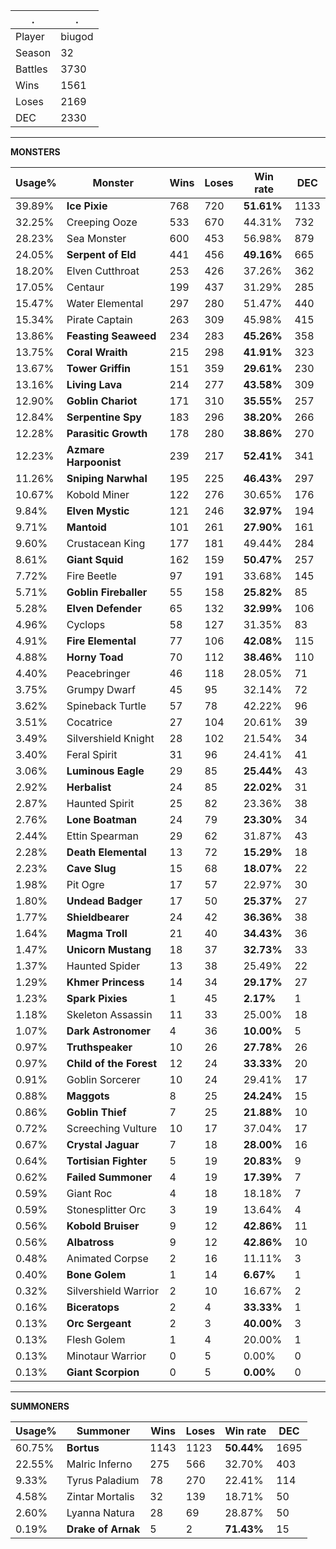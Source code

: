 .|.
|-|-
Player|biugod
Season|32
Battles|3730
Wins|1561
Loses|2169
DEC|2330

---
**MONSTERS**

Usage%|Monster|Wins|Loses|Win rate|DEC|
-|-|-|-|-|-|
39.89%|**Ice Pixie**|768|720|**51.61%**|1133|
32.25%|Creeping Ooze|533|670|44.31%|732|
28.23%|Sea Monster|600|453|56.98%|879|
24.05%|**Serpent of Eld**|441|456|**49.16%**|665|
18.20%|Elven Cutthroat|253|426|37.26%|362|
17.05%|Centaur|199|437|31.29%|285|
15.47%|Water Elemental|297|280|51.47%|440|
15.34%|Pirate Captain|263|309|45.98%|415|
13.86%|**Feasting Seaweed**|234|283|**45.26%**|358|
13.75%|**Coral Wraith**|215|298|**41.91%**|323|
13.67%|**Tower Griffin**|151|359|**29.61%**|230|
13.16%|**Living Lava**|214|277|**43.58%**|309|
12.90%|**Goblin Chariot**|171|310|**35.55%**|257|
12.84%|**Serpentine Spy**|183|296|**38.20%**|266|
12.28%|**Parasitic Growth**|178|280|**38.86%**|270|
12.23%|**Azmare Harpoonist**|239|217|**52.41%**|341|
11.26%|**Sniping Narwhal**|195|225|**46.43%**|297|
10.67%|Kobold Miner|122|276|30.65%|176|
9.84%|**Elven Mystic**|121|246|**32.97%**|194|
9.71%|**Mantoid**|101|261|**27.90%**|161|
9.60%|Crustacean King|177|181|49.44%|284|
8.61%|**Giant Squid**|162|159|**50.47%**|257|
7.72%|Fire Beetle|97|191|33.68%|145|
5.71%|**Goblin Fireballer**|55|158|**25.82%**|85|
5.28%|**Elven Defender**|65|132|**32.99%**|106|
4.96%|Cyclops|58|127|31.35%|83|
4.91%|**Fire Elemental**|77|106|**42.08%**|115|
4.88%|**Horny Toad**|70|112|**38.46%**|110|
4.40%|Peacebringer|46|118|28.05%|71|
3.75%|Grumpy Dwarf|45|95|32.14%|72|
3.62%|Spineback Turtle|57|78|42.22%|96|
3.51%|Cocatrice|27|104|20.61%|39|
3.49%|Silvershield Knight|28|102|21.54%|34|
3.40%|Feral Spirit|31|96|24.41%|41|
3.06%|**Luminous Eagle**|29|85|**25.44%**|43|
2.92%|**Herbalist**|24|85|**22.02%**|31|
2.87%|Haunted Spirit|25|82|23.36%|38|
2.76%|**Lone Boatman**|24|79|**23.30%**|34|
2.44%|Ettin Spearman|29|62|31.87%|43|
2.28%|**Death Elemental**|13|72|**15.29%**|18|
2.23%|**Cave Slug**|15|68|**18.07%**|22|
1.98%|Pit Ogre|17|57|22.97%|30|
1.80%|**Undead Badger**|17|50|**25.37%**|27|
1.77%|**Shieldbearer**|24|42|**36.36%**|38|
1.64%|**Magma Troll**|21|40|**34.43%**|36|
1.47%|**Unicorn Mustang**|18|37|**32.73%**|33|
1.37%|Haunted Spider|13|38|25.49%|22|
1.29%|**Khmer Princess**|14|34|**29.17%**|27|
1.23%|**Spark Pixies**|1|45|**2.17%**|1|
1.18%|Skeleton Assassin|11|33|25.00%|18|
1.07%|**Dark Astronomer**|4|36|**10.00%**|5|
0.97%|**Truthspeaker**|10|26|**27.78%**|26|
0.97%|**Child of the Forest**|12|24|**33.33%**|20|
0.91%|Goblin Sorcerer|10|24|29.41%|17|
0.88%|**Maggots**|8|25|**24.24%**|15|
0.86%|**Goblin Thief**|7|25|**21.88%**|10|
0.72%|Screeching Vulture|10|17|37.04%|17|
0.67%|**Crystal Jaguar**|7|18|**28.00%**|16|
0.64%|**Tortisian Fighter**|5|19|**20.83%**|9|
0.62%|**Failed Summoner**|4|19|**17.39%**|7|
0.59%|Giant Roc|4|18|18.18%|7|
0.59%|Stonesplitter Orc|3|19|13.64%|4|
0.56%|**Kobold Bruiser**|9|12|**42.86%**|11|
0.56%|**Albatross**|9|12|**42.86%**|10|
0.48%|Animated Corpse|2|16|11.11%|3|
0.40%|**Bone Golem**|1|14|**6.67%**|1|
0.32%|Silvershield Warrior|2|10|16.67%|2|
0.16%|**Biceratops**|2|4|**33.33%**|1|
0.13%|**Orc Sergeant**|2|3|**40.00%**|3|
0.13%|Flesh Golem|1|4|20.00%|1|
0.13%|Minotaur Warrior|0|5|0.00%|0|
0.13%|**Giant Scorpion**|0|5|**0.00%**|0|

---
**SUMMONERS**

Usage%|Summoner|Wins|Loses|Win rate|DEC|
-|-|-|-|-|-|
60.75%|**Bortus**|1143|1123|**50.44%**|1695|
22.55%|Malric Inferno|275|566|32.70%|403|
9.33%|Tyrus Paladium|78|270|22.41%|114|
4.58%|Zintar Mortalis|32|139|18.71%|50|
2.60%|Lyanna Natura|28|69|28.87%|50|
0.19%|**Drake of Arnak**|5|2|**71.43%**|15|
